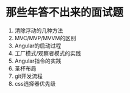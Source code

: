 # 那些年答不出来的面试题

1. 清除浮动的几种方法
2. MVC/MVP/MVVM的区别
3. Angular的启动过程
4. 工厂模式/观察者模式的实践
5. Angular指令的实践
6. 圣杯布局
7. git开发流程
8. css选择器优先级
